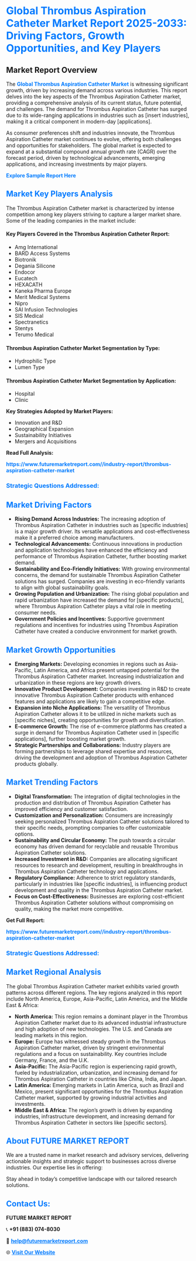 <h1 style="color: #007BFF;">Global Thrombus Aspiration Catheter Market Report 2025-2033: Driving Factors, Growth Opportunities, and Key Players</h1>

<section id="overview">
<h2>Market Report Overview</h2>
<p>The <a href="https://www.futuremarketreport.com//industry-report/thrombus-aspiration-catheter-market" style="color: #007BFF; text-decoration: none;"><strong>Global Thrombus Aspiration Catheter Market</strong></a> is witnessing significant growth, driven by increasing demand across various industries. This report delves into the key aspects of the Thrombus Aspiration Catheter market, providing a comprehensive analysis of its current status, future potential, and challenges. The demand for Thrombus Aspiration Catheter has surged due to its wide-ranging applications in industries such as [insert industries], making it a critical component in modern-day [applications].</p>
<p>As consumer preferences shift and industries innovate, the Thrombus Aspiration Catheter market continues to evolve, offering both challenges and opportunities for stakeholders. The global market is expected to expand at a substantial compound annual growth rate (CAGR) over the forecast period, driven by technological advancements, emerging applications, and increasing investments by major players.</p>
</section>

<section id="overview">
<p><a href="https://www.futuremarketreport.com//request-sample/reportId=46316" style="color: #007BFF; text-decoration: none;"><strong>Explore Sample Report Here</strong></a></p>
</section>

<section id="key-players">
<h2 style="color: #007BFF;">Market Key Players Analysis</h2>
<p>The Thrombus Aspiration Catheter market is characterized by intense competition among key players striving to capture a larger market share. Some of the leading companies in the market include:</p>
<h4>Key Players Covered in the Thrombus Aspiration Catheter Report:</h4>
<ul><li>Amg International</li><li>BARD Access Systems</li><li>Biotronik</li><li>Degania Silicone</li><li>Endocor</li><li>Eucatech</li><li>HEXACATH</li><li>Kaneka Pharma Europe</li><li>Merit Medical Systems</li><li>Nipro</li><li>SAI Infusion Technologies</li><li>SIS Medical</li><li>Spectranetics</li><li>Stentys</li><li>Terumo Medical</li></ul>
<h4>Thrombus Aspiration Catheter Market Segmentation by Type:</h4>
<ul><li>Hydrophilic Type</li><li>Lumen Type</li></ul>

<h4>Thrombus Aspiration Catheter Market Segmentation by Application:</h4>
<ul><li>Hospital</li><li>Clinic</li></ul>
<p><strong>Key Strategies Adopted by Market Players:</strong></p>
<ul>
<li>Innovation and R&D</li>
<li>Geographical Expansion</li>
<li>Sustainability Initiatives</li>
<li>Mergers and Acquisitions</li>
</ul>
</section>

<section>
<p><strong>Read Full Analysis: </strong></p><a href="https://www.futuremarketreport.com//industry-report/thrombus-aspiration-catheter-market" style="color: #007BFF; text-decoration: none;"><strong>https://www.futuremarketreport.com//industry-report/thrombus-aspiration-catheter-market</strong></a>
<h3 style="color: #007BFF;">Strategic Questions Addressed:</h3>
</section>

<section id="driving-factors">
<h2 style="color: #007BFF;">Market Driving Factors</h2>
<ul>
<li><strong>Rising Demand Across Industries:</strong> The increasing adoption of Thrombus Aspiration Catheter in industries such as [specific industries] is a major growth driver. Its versatile applications and cost-effectiveness make it a preferred choice among manufacturers.</li>
<li><strong>Technological Advancements:</strong> Continuous innovations in production and application technologies have enhanced the efficiency and performance of Thrombus Aspiration Catheter, further boosting market demand.</li>
<li><strong>Sustainability and Eco-Friendly Initiatives:</strong> With growing environmental concerns, the demand for sustainable Thrombus Aspiration Catheter solutions has surged. Companies are investing in eco-friendly variants to align with global sustainability goals.</li>
<li><strong>Growing Population and Urbanization:</strong> The rising global population and rapid urbanization have increased the demand for [specific products], where Thrombus Aspiration Catheter plays a vital role in meeting consumer needs.</li>
<li><strong>Government Policies and Incentives:</strong> Supportive government regulations and incentives for industries using Thrombus Aspiration Catheter have created a conducive environment for market growth.</li>
</ul>
</section>

<section id="growth-opportunities">
<h2 style="color: #007BFF;">Market Growth Opportunities</h2>
<ul>
<li><strong>Emerging Markets:</strong> Developing economies in regions such as Asia-Pacific, Latin America, and Africa present untapped potential for the Thrombus Aspiration Catheter market. Increasing industrialization and urbanization in these regions are key growth drivers.</li>
<li><strong>Innovative Product Development:</strong> Companies investing in R&D to create innovative Thrombus Aspiration Catheter products with enhanced features and applications are likely to gain a competitive edge.</li>
<li><strong>Expansion into Niche Applications:</strong> The versatility of Thrombus Aspiration Catheter allows it to be utilized in niche markets such as [specific niches], creating opportunities for growth and diversification.</li>
<li><strong>E-commerce Growth:</strong> The rise of e-commerce platforms has created a surge in demand for Thrombus Aspiration Catheter used in [specific applications], further boosting market growth.</li>
<li><strong>Strategic Partnerships and Collaborations:</strong> Industry players are forming partnerships to leverage shared expertise and resources, driving the development and adoption of Thrombus Aspiration Catheter products globally.</li>
</ul>
</section>

<section id="trending-factors">
<h2 style="color: #007BFF;">Market Trending Factors</h2>
<ul>
<li><strong>Digital Transformation:</strong> The integration of digital technologies in the production and distribution of Thrombus Aspiration Catheter has improved efficiency and customer satisfaction.</li>
<li><strong>Customization and Personalization:</strong> Consumers are increasingly seeking personalized Thrombus Aspiration Catheter solutions tailored to their specific needs, prompting companies to offer customizable options.</li>
<li><strong>Sustainability and Circular Economy:</strong> The push towards a circular economy has driven demand for recyclable and reusable Thrombus Aspiration Catheter solutions.</li>
<li><strong>Increased Investment in R&D:</strong> Companies are allocating significant resources to research and development, resulting in breakthroughs in Thrombus Aspiration Catheter technology and applications.</li>
<li><strong>Regulatory Compliance:</strong> Adherence to strict regulatory standards, particularly in industries like [specific industries], is influencing product development and quality in the Thrombus Aspiration Catheter market.</li>
<li><strong>Focus on Cost-Effectiveness:</strong> Businesses are exploring cost-efficient Thrombus Aspiration Catheter solutions without compromising on quality, making the market more competitive.</li>
</ul>
</section>

<section>
<p><strong>Get Full Report: </strong></p><a href="https://www.futuremarketreport.com//industry-report/thrombus-aspiration-catheter-market" style="color: #007BFF; text-decoration: none;"><strong>https://www.futuremarketreport.com//industry-report/thrombus-aspiration-catheter-market</strong></a>
<h3 style="color: #007BFF;">Strategic Questions Addressed:</h3>
</section>


<section id="regional-analysis">
<h2 style="color: #007BFF;">Market Regional Analysis</h2>
<p>The global Thrombus Aspiration Catheter market exhibits varied growth patterns across different regions. The key regions analyzed in this report include North America, Europe, Asia-Pacific, Latin America, and the Middle East & Africa:</p>
<ul>
<li><strong>North America:</strong> This region remains a dominant player in the Thrombus Aspiration Catheter market due to its advanced industrial infrastructure and high adoption of new technologies. The U.S. and Canada are leading markets in this region.</li>
<li><strong>Europe:</strong> Europe has witnessed steady growth in the Thrombus Aspiration Catheter market, driven by stringent environmental regulations and a focus on sustainability. Key countries include Germany, France, and the U.K.</li>
<li><strong>Asia-Pacific:</strong> The Asia-Pacific region is experiencing rapid growth, fueled by industrialization, urbanization, and increasing demand for Thrombus Aspiration Catheter in countries like China, India, and Japan.</li>
<li><strong>Latin America:</strong> Emerging markets in Latin America, such as Brazil and Mexico, present significant opportunities for the Thrombus Aspiration Catheter market, supported by growing industrial activities and investments.</li>
<li><strong>Middle East & Africa:</strong> The region’s growth is driven by expanding industries, infrastructure development, and increasing demand for Thrombus Aspiration Catheter in sectors like [specific sectors].</li>
</ul>
</section>

<footer>
<h2 style="color: #007BFF;">About FUTURE MARKET REPORT</h2>
<p>We are a trusted name in market research and advisory services, delivering actionable insights and strategic support to businesses across diverse industries. Our expertise lies in offering:</p>

<p>Stay ahead in today’s competitive landscape with our tailored research solutions.</p>

<h2 style="color: #007BFF;">Contact Us:</h2>
<p><strong>FUTURE MARKET REPORT</strong></p>
<p>📞 <strong>+91 (883) 074-8030</strong></p>
<p>📧 <strong><a href="mailto:help@futuremarketreport.com" style="color: #007BFF;">help@futuremarketreport.com</a></strong></p>
<p>🌐 <strong><a href="https://www.futuremarketreport.com/" style="color: #007BFF;">Visit Our Website</a></strong></p>
</footer>